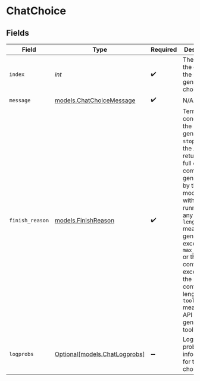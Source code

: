 # ChatChoice


## Fields

| Field                                                                                                                                                                                                                                                                                                                   | Type                                                                                                                                                                                                                                                                                                                    | Required                                                                                                                                                                                                                                                                                                                | Description                                                                                                                                                                                                                                                                                                             | Example                                                                                                                                                                                                                                                                                                                 |
| ----------------------------------------------------------------------------------------------------------------------------------------------------------------------------------------------------------------------------------------------------------------------------------------------------------------------- | ----------------------------------------------------------------------------------------------------------------------------------------------------------------------------------------------------------------------------------------------------------------------------------------------------------------------- | ----------------------------------------------------------------------------------------------------------------------------------------------------------------------------------------------------------------------------------------------------------------------------------------------------------------------- | ----------------------------------------------------------------------------------------------------------------------------------------------------------------------------------------------------------------------------------------------------------------------------------------------------------------------- | ----------------------------------------------------------------------------------------------------------------------------------------------------------------------------------------------------------------------------------------------------------------------------------------------------------------------- |
| `index`                                                                                                                                                                                                                                                                                                                 | *int*                                                                                                                                                                                                                                                                                                                   | :heavy_check_mark:                                                                                                                                                                                                                                                                                                      | The index of the choice in the list of generated choices.                                                                                                                                                                                                                                                               | 0                                                                                                                                                                                                                                                                                                                       |
| `message`                                                                                                                                                                                                                                                                                                               | [models.ChatChoiceMessage](../models/chatchoicemessage.md)                                                                                                                                                                                                                                                              | :heavy_check_mark:                                                                                                                                                                                                                                                                                                      | N/A                                                                                                                                                                                                                                                                                                                     |                                                                                                                                                                                                                                                                                                                         |
| `finish_reason`                                                                                                                                                                                                                                                                                                         | [models.FinishReason](../models/finishreason.md)                                                                                                                                                                                                                                                                        | :heavy_check_mark:                                                                                                                                                                                                                                                                                                      | Termination condition of the generation. `stop` means the API returned the full chat completions generated by the model without running into any limits.<br/>`length` means the generation exceeded `max_tokens` or the conversation exceeded the max context length.<br/>`tool_calls` means the API has generated tool calls.<br/> |                                                                                                                                                                                                                                                                                                                         |
| `logprobs`                                                                                                                                                                                                                                                                                                              | [Optional[models.ChatLogprobs]](../models/chatlogprobs.md)                                                                                                                                                                                                                                                              | :heavy_minus_sign:                                                                                                                                                                                                                                                                                                      | Log probability information for the choice.                                                                                                                                                                                                                                                                             |                                                                                                                                                                                                                                                                                                                         |
